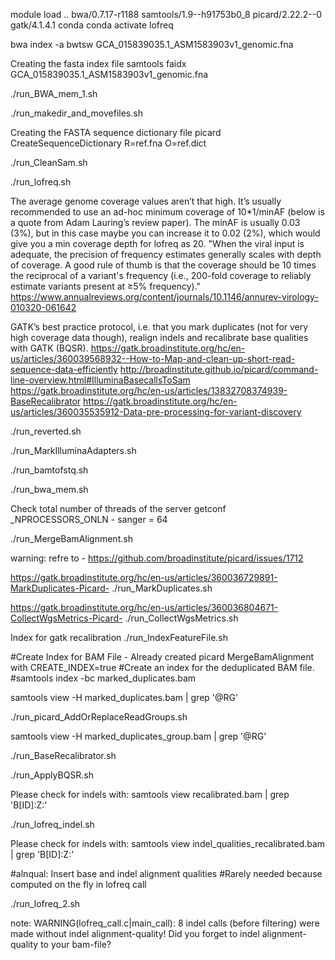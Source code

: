 module load ..
bwa/0.7.17-r1188
samtools/1.9--h91753b0_8
picard/2.22.2--0
gatk/4.1.4.1
conda
conda activate lofreq

bwa index -a bwtsw GCA_015839035.1_ASM1583903v1_genomic.fna

Creating the fasta index file
samtools faidx GCA_015839035.1_ASM1583903v1_genomic.fna

./run_BWA_mem_1.sh

./run_makedir_and_movefiles.sh

Creating the FASTA sequence dictionary file
picard CreateSequenceDictionary R=ref.fna O=ref.dict

./run_CleanSam.sh

./run_lofreq.sh

The average genome coverage values aren’t that high. It’s usually recommended to use an ad-hoc minimum coverage
of 10*1/minAF (below is a quote from Adam Lauring’s review paper). The minAF is usually 0.03 (3%), but in this case 
maybe you can increase it to 0.02 (2%), which would give you a min coverage depth for lofreq as 20.
"When the viral input is adequate, the precision of frequency estimates generally scales with depth of coverage. 
A good rule of thumb is that the coverage should be 10 times the reciprocal of a variant's frequency (i.e., 200-fold 
coverage to reliably estimate variants present at ≥5% frequency)." 
https://www.annualreviews.org/content/journals/10.1146/annurev-virology-010320-061642

GATK’s best practice protocol, i.e. that you mark duplicates (not for very high coverage data though), realign indels 
and recalibrate base qualities with GATK (BQSR).
https://gatk.broadinstitute.org/hc/en-us/articles/360039568932--How-to-Map-and-clean-up-short-read-sequence-data-efficiently
http://broadinstitute.github.io/picard/command-line-overview.html#IlluminaBasecallsToSam
https://gatk.broadinstitute.org/hc/en-us/articles/13832708374939-BaseRecalibrator
https://gatk.broadinstitute.org/hc/en-us/articles/360035535912-Data-pre-processing-for-variant-discovery

./run_reverted.sh

./run_MarkIlluminaAdapters.sh

./run_bamtofstq.sh

./run_bwa_mem.sh

Check total number of threads of the server 
getconf _NPROCESSORS_ONLN - sanger = 64

./run_MergeBamAlignment.sh

warning: refre to - https://github.com/broadinstitute/picard/issues/1712

https://gatk.broadinstitute.org/hc/en-us/articles/360036729891-MarkDuplicates-Picard-
./run_MarkDuplicates.sh

https://gatk.broadinstitute.org/hc/en-us/articles/360036804671-CollectWgsMetrics-Picard-
./run_CollectWgsMetrics.sh

Index for gatk recalibration
./run_IndexFeatureFile.sh

#Create Index for BAM File - Already created picard MergeBamAlignment with CREATE_INDEX=true
#Create an index for the deduplicated BAM file.
#samtools index -bc marked_duplicates.bam

samtools view -H marked_duplicates.bam | grep '@RG'

./run_picard_AddOrReplaceReadGroups.sh

samtools view -H marked_duplicates_group.bam | grep '@RG'

./run_BaseRecalibrator.sh

./run_ApplyBQSR.sh

Please check for indels with: samtools view recalibrated.bam | grep 'B[ID]:Z:' 

./run_lofreq_indel.sh

Please check for indels with: samtools view indel_qualities_recalibrated.bam | grep 'B[ID]:Z:'

#alnqual: Insert base and indel alignment qualities
#Rarely needed because computed on the fly in lofreq call

./run_lofreq_2.sh

note: WARNING(lofreq_call.c|main_call): 8 indel calls (before filtering) were made without indel alignment-quality! 
Did you forget to indel alignment-quality to your bam-file?
